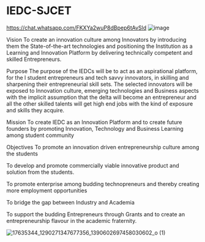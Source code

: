 # IEDC-SJCET
https://chat.whatsapp.com/FKXYa2wuP8dBpep6tAvSld
![image](https://user-images.githubusercontent.com/84973988/198813908-65f27c47-6e04-45c2-a6da-3b624278a3b7.png)


Vision
To create an innovation culture among Innovators by introducing them the State-of-the-art technologies and positioning the Institution as a Learning and Innovation Platform by delivering technically competent and skilled Entrepreneurs.

Purpose
The purpose of the IEDCs will be to act as an aspirational platform, for the l student entrepreneurs and tech savvy innovators, in skilling and sharpening their entrepreneurial skill sets. The selected innovators will be exposed to Innovation culture, emerging technologies and Business aspects with the implicit assumption that the delta will become an entrepreneur and all the other skilled talents will get high end jobs with the kind of exposure and skills they acquire.

Mission
To create IEDC as an Innovation Platform and to create future founders by promoting Innovation, Technology and Business Learning among student community

Objectives
To promote an innovation driven entrepreneurship culture among the students

To develop and promote commercially viable innovative product and solution from the students.

To promote enterprise among budding technopreneurs and thereby creating more employment opportunities

To bridge the gap between Industry and Academia

To support the budding Entrepreneurs through Grants and to create an entrepreneurship flavour in the academic fraternity.


![17635344_1290271347677356_1390602697458030602_o (1)](https://user-images.githubusercontent.com/84973988/198824110-2e159da1-002e-4b12-a7ee-272dd79ad8c7.jpg)
